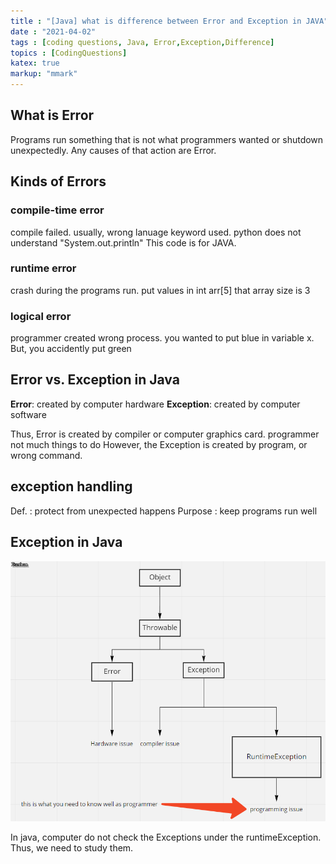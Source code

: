 ```yaml
---
title : "[Java] what is difference between Error and Exception in JAVA"
date : "2021-04-02"
tags : [coding questions, Java, Error,Exception,Difference]
topics : [CodingQuestions]
katex: true
markup: "mmark"
---
```


## What is Error

Programs run something that is not what programmers wanted or shutdown unexpectedly.
Any causes of that action are Error.

## Kinds of Errors

### compile-time error 
compile failed. usually, wrong lanuage keyword used. python does not understand "System.out.println" This code is for JAVA.

### runtime error
crash during the programs run. put values in int arr[5] that array size is 3

### logical error
programmer created wrong process. you wanted to put blue in variable x. But, you accidently put green

## Error vs. Exception in Java

**Error**: created by computer hardware
**Exception**: created by computer software

Thus, Error is created by compiler or computer graphics card. programmer not much things to do
However, the Exception is created by program, or wrong command. 

## exception handling

Def. : protect from unexpected happens
Purpose : keep programs run well 

## Exception in Java

![](https://raw.githubusercontent.com/eunhanlee/img/main/0040_Exception_in_Java.png)

In java, computer do not check the Exceptions under the runtimeException. Thus, we need to study them.
